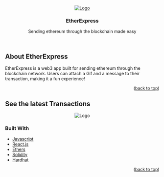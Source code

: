 <br />
<div align="center">
  <a href="https://github.com/webst2r/EtherExpress">
    <img src="/client/images/etherExpress2" alt="Logo">
  </a>

  <h3 align="center">EtherExpress</h3>

  <p align="center">
    Sending ethereum through the blockchain made easy
  </p>
  <br />
</div>

<!-- ABOUT THE PROJECT -->
## About EtherExpress

EtherExpress is a web3 app built for sending ethereum through the blockchain network. Users can attach a Gif and a message to their transaction, making it a fun experience!

<p align="right">(<a href="#top">back to top</a>)</p>



## See the latest Transactions
<div align="center">
  <img src="/client/images/lastest_transactions.png" alt="Logo">
</div>


### Built With

* [Javascript](https://www.typescriptlang.org/)
* [React.js](https://reactjs.org/)
* [Ethers](https://docs.ethers.org/)
* [Solidity](https://docs.soliditylang.org/)
* [Hardhat](https://hardhat.org/)

<p align="right">(<a href="#top">back to top</a>)</p>
